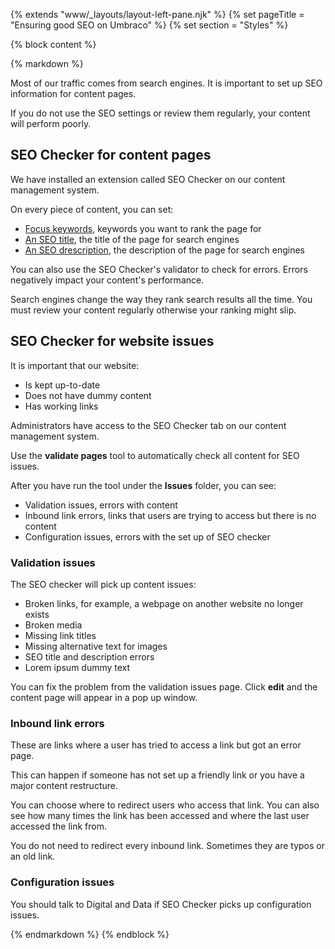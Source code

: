 {% extends "www/_layouts/layout-left-pane.njk" %}
{% set pageTitle = "Ensuring good SEO on Umbraco" %}
{% set section = "Styles" %}

{% block content %}

{% markdown %}

Most of our traffic comes from search engines. It is important to set up SEO information for content pages.

If you do not use the SEO settings or review them regularly, your content will perform poorly.


## SEO Checker for content pages

We have installed an extension called SEO Checker on our content management system.

On every piece of content, you can set:
- [Focus keywords](https://yoast.com/focus-keyword/), keywords you want to rank the page for
- [An SEO title](https://yoast.com/page-titles-seo/), the title of the page for search engines
- [An SEO drescription](https://yoast.com/meta-descriptions/), the description of the page for search engines

You can also use the SEO Checker's validator to check for errors. Errors negatively impact your content's performance.

<div class="wmnds-inset-text">
  Search engines change the way they rank search results all the time. You must review your content regularly otherwise your ranking might slip.
</div>

## SEO Checker for website issues
It is important that our website:
- Is kept up-to-date
- Does not have dummy content
- Has working links

Administrators have access to the SEO Checker tab on our content management system.

Use the **validate pages** tool to automatically check all content for SEO issues.

After you have run the tool under the **Issues** folder, you can see:
- Validation issues, errors with content
- Inbound link errors, links that users are trying to access but there is no content
- Configuration issues, errors with the set up of SEO checker

### Validation issues
The SEO checker will pick up content issues:
- Broken links, for example, a webpage on another website no longer exists
- Broken media
- Missing link titles
- Missing alternative text for images
- SEO title and description errors
- Lorem ipsum dummy text

You can fix the problem from the validation issues page. Click **edit** and the content page will appear in a pop up window.

### Inbound link errors
These are links where a user has tried to access a link but got an error page.

This can happen if someone has not set up a friendly link or you have a major content restructure.

You can choose where to redirect users who access that link. You can also see how many times the link has been accessed and where the last user accessed the link from.

<div class="wmnds-inset-text">
  You do not need to redirect every inbound link. Sometimes they are typos or an old link.
</div>

### Configuration issues
You should talk to Digital and Data if SEO Checker picks up configuration issues.

{% endmarkdown %}
{% endblock %}

